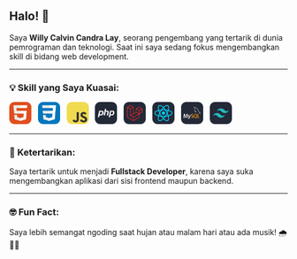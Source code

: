 ## Halo! 👋

Saya **Willy Calvin Candra Lay**, seorang pengembang yang tertarik di dunia pemrograman dan teknologi. Saat ini saya sedang fokus mengembangkan skill di bidang web development.

---

### 💡 Skill yang Saya Kuasai:

<p align="left">
  <img src="https://github.com/tandpfun/skill-icons/raw/main/icons/HTML.svg" width="40" height="40" alt="html"/> &nbsp;
  <img src="https://github.com/tandpfun/skill-icons/raw/main/icons/CSS.svg" width="40" height="40" alt="css"/> &nbsp;
  <img src="https://github.com/tandpfun/skill-icons/raw/main/icons/JavaScript.svg" width="40" height="40" alt="javascript"/> &nbsp;
  <img src="https://github.com/tandpfun/skill-icons/raw/main/icons/PHP-Dark.svg" width="40" height="40" alt="php"/> &nbsp;
  <img src="https://github.com/tandpfun/skill-icons/raw/main/icons/Laravel-Dark.svg" width="40" height="40" alt="laravel"/> &nbsp;
  <img src="https://github.com/tandpfun/skill-icons/raw/main/icons/React-Dark.svg" width="40" height="40" alt="react"/> &nbsp;
  <img src="https://github.com/tandpfun/skill-icons/raw/main/icons/MySQL-Dark.svg" width="40" height="40" alt="mysql"/> &nbsp;
  <img src="https://github.com/tandpfun/skill-icons/raw/main/icons/TailwindCSS-Dark.svg" width="40" height="40" alt="tailwindcss"/>
</p>

---

### 🚀 Ketertarikan:
Saya tertarik untuk menjadi **Fullstack Developer**, karena saya suka mengembangkan aplikasi dari sisi frontend maupun backend.

---

### 🤓 Fun Fact:
Saya lebih semangat ngoding saat hujan atau malam hari atau ada musik! 🌧️🌙🎶
